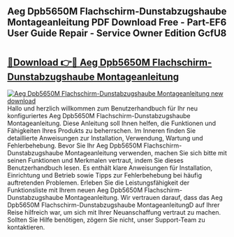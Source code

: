 ## Aeg Dpb5650M Flachschirm-Dunstabzugshaube Montageanleitung PDF Download Free - Part-EF6 User Guide Repair - Service Owner Edition GcfU8

# <h2><a href="http://df8bzu.blite.top/?on=Aeg+Dpb5650M+Flachschirm-Dunstabzugshaube+Montageanleitung">🔗Download 👉🔴 Aeg Dpb5650M Flachschirm-Dunstabzugshaube Montageanleitung</a></h2>

[![Aeg Dpb5650M Flachschirm-Dunstabzugshaube Montageanleitung new download](https://i.imgur.com/lujVjoI.png)](http://df8bzu.blite.top/?on=Aeg+Dpb5650M+Flachschirm-Dunstabzugshaube+Montageanleitung)
Hallo und herzlich willkommen zum Benutzerhandbuch für Ihr neu konfiguriertes Aeg Dpb5650M Flachschirm-Dunstabzugshaube Montageanleitung. Diese Anleitung soll Ihnen helfen, die Funktionen und Fähigkeiten Ihres Produkts zu beherrschen. Im Inneren finden Sie detaillierte Anweisungen zur Installation, Verwendung, Wartung und Fehlerbehebung. Bevor Sie Ihr Aeg Dpb5650M Flachschirm-Dunstabzugshaube Montageanleitung verwenden, machen Sie sich bitte mit seinen Funktionen und Merkmalen vertraut, indem Sie dieses Benutzerhandbuch lesen. Es enthält klare Anweisungen für Installation, Einrichtung und Betrieb sowie Tipps zur Fehlerbehebung bei häufig auftretenden Problemen. Erleben Sie die Leistungsfähigkeit der Funktionsliste mit Ihrem neuen Aeg Dpb5650M Flachschirm-Dunstabzugshaube Montageanleitung. Wir vertrauen darauf, dass das Aeg Dpb5650M Flachschirm-Dunstabzugshaube MontageanleitungD auf Ihrer Reise hilfreich war, um sich mit Ihrer Neuanschaffung vertraut zu machen. Sollten Sie Hilfe benötigen, zögern Sie nicht, unser Support-Team zu kontaktieren.
